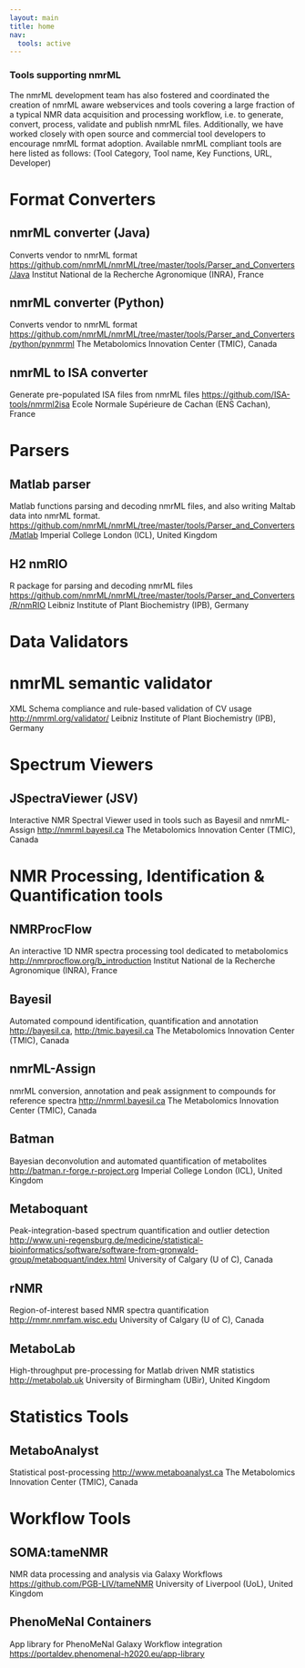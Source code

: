 ```yaml
---
layout: main
title: home
nav:
  tools: active
---
```


### Tools supporting nmrML

The nmrML development team has also fostered and coordinated the creation of nmrML aware webservices and tools covering a large fraction of a typical NMR data acquisition and processing workflow, i.e. to generate, convert, process, validate and publish nmrML files. Additionally, we have worked closely with open source and commercial tool developers to encourage nmrML format adoption. Available nmrML compliant tools are here listed as follows:
(Tool Category, Tool name, Key Functions, URL, Developer)


# Format Converters

## nmrML converter (Java)
Converts vendor to nmrML format
https://github.com/nmrML/nmrML/tree/master/tools/Parser_and_Converters/Java
Institut National de la Recherche Agronomique (INRA), France

## nmrML converter (Python)
Converts vendor to nmrML format
https://github.com/nmrML/nmrML/tree/master/tools/Parser_and_Converters/python/pynmrml
The Metabolomics Innovation Center (TMIC), Canada

## nmrML to ISA converter
Generate pre-populated ISA files from nmrML files
https://github.com/ISA-tools/nmrml2isa
Ecole Normale Supérieure de Cachan (ENS Cachan), France


# Parsers

## Matlab parser
Matlab functions parsing and decoding nmrML files, and also writing Maltab data into nmrML format.
https://github.com/nmrML/nmrML/tree/master/tools/Parser_and_Converters/Matlab
Imperial College London (ICL), United Kingdom

## H2 nmRIO
R package for parsing and decoding nmrML files
https://github.com/nmrML/nmrML/tree/master/tools/Parser_and_Converters/R/nmRIO
Leibniz Institute of Plant Biochemistry (IPB), Germany

# Data Validators

# nmrML semantic validator
XML Schema compliance and rule-based validation of CV usage
http://nmrml.org/validator/
Leibniz Institute of Plant Biochemistry (IPB), Germany

# Spectrum Viewers

## JSpectraViewer (JSV)
Interactive NMR Spectral Viewer used in tools such as Bayesil and nmrML-Assign
http://nmrml.bayesil.ca
The Metabolomics Innovation Center (TMIC), Canada

# NMR Processing, Identification & Quantification tools

## NMRProcFlow
An interactive 1D NMR spectra processing tool dedicated to metabolomics
http://nmrprocflow.org/b_introduction
Institut National de la Recherche Agronomique (INRA), France

## Bayesil
Automated compound identification, quantification and annotation
http://bayesil.ca, http://tmic.bayesil.ca
The Metabolomics Innovation Center (TMIC), Canada

## nmrML-Assign
nmrML conversion, annotation and peak assignment to compounds for reference spectra
http://nmrml.bayesil.ca
The Metabolomics Innovation Center (TMIC), Canada

## Batman
Bayesian deconvolution and automated quantification of metabolites
http://batman.r-forge.r-project.org
Imperial College London (ICL), United Kingdom

## Metaboquant
Peak-integration-based spectrum quantification and outlier detection
http://www.uni-regensburg.de/medicine/statistical-bioinformatics/software/software-from-gronwald-group/metaboquant/index.html
University of Calgary (U of C), Canada

## rNMR
Region-of-interest based NMR spectra quantification
http://rnmr.nmrfam.wisc.edu
University of Calgary (U of C), Canada

## MetaboLab
High-throughput pre-processing for Matlab driven NMR statistics
http://metabolab.uk
University of Birmingham (UBir), United Kingdom

# Statistics Tools

## MetaboAnalyst
Statistical post-processing
http://www.metaboanalyst.ca
The Metabolomics Innovation Center (TMIC), Canada

# Workflow Tools

## SOMA:tameNMR
NMR data processing and analysis via Galaxy Workflows
https://github.com/PGB-LIV/tameNMR 
University of Liverpool (UoL), United Kingdom

## PhenoMeNal Containers
App library for PhenoMeNal Galaxy Workflow integration
https://portaldev.phenomenal-h2020.eu/app-library


